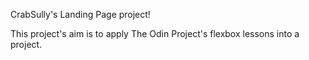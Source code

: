 CrabSully's Landing Page project!

This project's aim is to apply The Odin Project's flexbox lessons into a project.